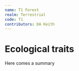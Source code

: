 ```yaml
---
name: T1 Forest
realm: Terrestrial
code: T1
contributors: DA Keith
---
```


# Ecological traits

Here comes a summary
